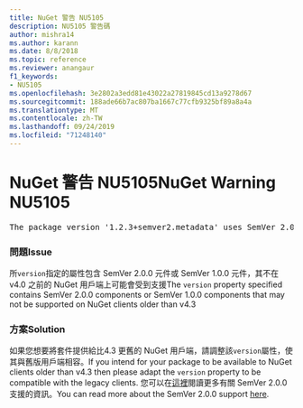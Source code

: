 ```yaml
---
title: NuGet 警告 NU5105
description: NU5105 警告碼
author: mishra14
ms.author: karann
ms.date: 8/8/2018
ms.topic: reference
ms.reviewer: anangaur
f1_keywords:
- NU5105
ms.openlocfilehash: 3e2802a3edd81e43022a27819845cd13a9278d67
ms.sourcegitcommit: 188ade66b7ac807ba1667c77cfb9325bf89a8a4a
ms.translationtype: MT
ms.contentlocale: zh-TW
ms.lasthandoff: 09/24/2019
ms.locfileid: "71248140"
---
```

# <a name="nuget-warning-nu5105"></a><span data-ttu-id="f2657-103">NuGet 警告 NU5105</span><span class="sxs-lookup"><span data-stu-id="f2657-103">NuGet Warning NU5105</span></span>
<pre>The package version '1.2.3+semver2.metadata' uses SemVer 2.0.0 or components of SemVer 1.0.0 that are not supported on legacy clients. Change the package version to a SemVer 1.0.0 string. If the version contains a release label it must start with a letter. This message can be ignored if the package is not intended for older clients.</pre>

### <a name="issue"></a><span data-ttu-id="f2657-104">問題</span><span class="sxs-lookup"><span data-stu-id="f2657-104">Issue</span></span>

<span data-ttu-id="f2657-105">所`version`指定的屬性包含 SemVer 2.0.0 元件或 SemVer 1.0.0 元件，其不在 v4.0 之前的 NuGet 用戶端上可能會受到支援</span><span class="sxs-lookup"><span data-stu-id="f2657-105">The `version` property specified contains SemVer 2.0.0 components or SemVer 1.0.0 components that may not be supported on NuGet clients older than v4.3</span></span>


### <a name="solution"></a><span data-ttu-id="f2657-106">方案</span><span class="sxs-lookup"><span data-stu-id="f2657-106">Solution</span></span>

<span data-ttu-id="f2657-107">如果您想要將套件提供給比4.3 更舊的 NuGet 用戶端，請調整該`version`屬性，使其與舊版用戶端相容。</span><span class="sxs-lookup"><span data-stu-id="f2657-107">If you intend for your package to be available to NuGet clients older than v4.3 then please adapt the `version` property to be compatible with the legacy clients.</span></span> <span data-ttu-id="f2657-108">您可以在[這裡](https://github.com/NuGet/Home/wiki/SemVer-2.0.0-support)閱讀更多有關 SemVer 2.0.0 支援的資訊。</span><span class="sxs-lookup"><span data-stu-id="f2657-108">You can read more about the SemVer 2.0.0 support [here](https://github.com/NuGet/Home/wiki/SemVer-2.0.0-support).</span></span>

